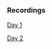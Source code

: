 ### Recordings 

[Day 1](https://transcripts.gotomeeting.com/#/s/da85376e3aceca361515e736c5cf65f4889ee2c547bf3fd254a758d3a8133f99)

[Day 2](https://transcripts.gotomeeting.com/#/s/4aa692febcfbd453527b0a059d1ac2f75491d6cf49fec1d6c04102de9056cc2f)

